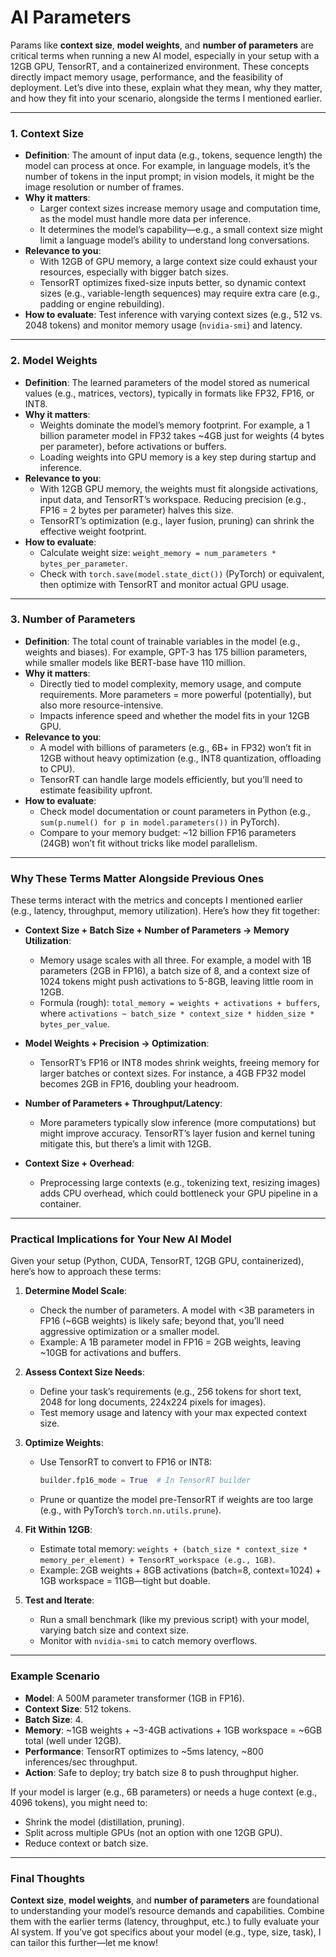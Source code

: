 # AI Parameters

Params like **context size**, **model weights**, and **number of parameters** are critical terms when running a new AI model, especially in your setup with a 12GB GPU, TensorRT, and a containerized environment. These concepts directly impact memory usage, performance, and the feasibility of deployment. Let’s dive into these, explain what they mean, why they matter, and how they fit into your scenario, alongside the terms I mentioned earlier.

---

### 1. Context Size
- **Definition**: The amount of input data (e.g., tokens, sequence length) the model can process at once. For example, in language models, it’s the number of tokens in the input prompt; in vision models, it might be the image resolution or number of frames.
- **Why it matters**: 
  - Larger context sizes increase memory usage and computation time, as the model must handle more data per inference.
  - It determines the model’s capability—e.g., a small context size might limit a language model’s ability to understand long conversations.
- **Relevance to you**: 
  - With 12GB of GPU memory, a large context size could exhaust your resources, especially with bigger batch sizes.
  - TensorRT optimizes fixed-size inputs better, so dynamic context sizes (e.g., variable-length sequences) may require extra care (e.g., padding or engine rebuilding).
- **How to evaluate**: Test inference with varying context sizes (e.g., 512 vs. 2048 tokens) and monitor memory usage (`nvidia-smi`) and latency.

---

### 2. Model Weights
- **Definition**: The learned parameters of the model stored as numerical values (e.g., matrices, vectors), typically in formats like FP32, FP16, or INT8.
- **Why it matters**: 
  - Weights dominate the model’s memory footprint. For example, a 1 billion parameter model in FP32 takes ~4GB just for weights (4 bytes per parameter), before activations or buffers.
  - Loading weights into GPU memory is a key step during startup and inference.
- **Relevance to you**: 
  - With 12GB GPU memory, the weights must fit alongside activations, input data, and TensorRT’s workspace. Reducing precision (e.g., FP16 = 2 bytes per parameter) halves this size.
  - TensorRT’s optimization (e.g., layer fusion, pruning) can shrink the effective weight footprint.
- **How to evaluate**: 
  - Calculate weight size: `weight_memory = num_parameters * bytes_per_parameter`.
  - Check with `torch.save(model.state_dict())` (PyTorch) or equivalent, then optimize with TensorRT and monitor actual GPU usage.

---

### 3. Number of Parameters
- **Definition**: The total count of trainable variables in the model (e.g., weights and biases). For example, GPT-3 has 175 billion parameters, while smaller models like BERT-base have 110 million.
- **Why it matters**: 
  - Directly tied to model complexity, memory usage, and compute requirements. More parameters = more powerful (potentially), but also more resource-intensive.
  - Impacts inference speed and whether the model fits in your 12GB GPU.
- **Relevance to you**: 
  - A model with billions of parameters (e.g., 6B+ in FP32) won’t fit in 12GB without heavy optimization (e.g., INT8 quantization, offloading to CPU).
  - TensorRT can handle large models efficiently, but you’ll need to estimate feasibility upfront.
- **How to evaluate**: 
  - Check model documentation or count parameters in Python (e.g., `sum(p.numel() for p in model.parameters())` in PyTorch).
  - Compare to your memory budget: ~12 billion FP16 parameters (24GB) won’t fit without tricks like model parallelism.

---

### Why These Terms Matter Alongside Previous Ones
These terms interact with the metrics and concepts I mentioned earlier (e.g., latency, throughput, memory utilization). Here’s how they fit together:

- **Context Size + Batch Size + Number of Parameters → Memory Utilization**: 
  - Memory usage scales with all three. For example, a model with 1B parameters (2GB in FP16), a batch size of 8, and a context size of 1024 tokens might push activations to 5-8GB, leaving little room in 12GB.
  - Formula (rough): `total_memory = weights + activations + buffers`, where `activations ~ batch_size * context_size * hidden_size * bytes_per_value`.

- **Model Weights + Precision → Optimization**: 
  - TensorRT’s FP16 or INT8 modes shrink weights, freeing memory for larger batches or context sizes. For instance, a 4GB FP32 model becomes 2GB in FP16, doubling your headroom.

- **Number of Parameters + Throughput/Latency**: 
  - More parameters typically slow inference (more computations) but might improve accuracy. TensorRT’s layer fusion and kernel tuning mitigate this, but there’s a limit with 12GB.

- **Context Size + Overhead**: 
  - Preprocessing large contexts (e.g., tokenizing text, resizing images) adds CPU overhead, which could bottleneck your GPU pipeline in a container.

---

### Practical Implications for Your New AI Model
Given your setup (Python, CUDA, TensorRT, 12GB GPU, containerized), here’s how to approach these terms:

1. **Determine Model Scale**:
   - Check the number of parameters. A model with <3B parameters in FP16 (~6GB weights) is likely safe; beyond that, you’ll need aggressive optimization or a smaller model.
   - Example: A 1B parameter model in FP16 = 2GB weights, leaving ~10GB for activations and buffers.

2. **Assess Context Size Needs**:
   - Define your task’s requirements (e.g., 256 tokens for short text, 2048 for long documents, 224x224 pixels for images).
   - Test memory usage and latency with your max expected context size.

3. **Optimize Weights**:
   - Use TensorRT to convert to FP16 or INT8:
     ```python
     builder.fp16_mode = True  # In TensorRT builder
     ```
   - Prune or quantize the model pre-TensorRT if weights are too large (e.g., with PyTorch’s `torch.nn.utils.prune`).

4. **Fit Within 12GB**:
   - Estimate total memory: `weights + (batch_size * context_size * memory_per_element) + TensorRT_workspace (e.g., 1GB)`.
   - Example: 2GB weights + 8GB activations (batch=8, context=1024) + 1GB workspace = 11GB—tight but doable.

5. **Test and Iterate**:
   - Run a small benchmark (like my previous script) with your model, varying batch size and context size.
   - Monitor with `nvidia-smi` to catch memory overflows.

---

### Example Scenario
- **Model**: A 500M parameter transformer (1GB in FP16).
- **Context Size**: 512 tokens.
- **Batch Size**: 4.
- **Memory**: ~1GB weights + ~3-4GB activations + 1GB workspace = ~6GB total (well under 12GB).
- **Performance**: TensorRT optimizes to ~5ms latency, ~800 inferences/sec throughput.
- **Action**: Safe to deploy; try batch size 8 to push throughput higher.

If your model is larger (e.g., 6B parameters) or needs a huge context (e.g., 4096 tokens), you might need to:
- Shrink the model (distillation, pruning).
- Split across multiple GPUs (not an option with one 12GB GPU).
- Reduce context or batch size.

---

### Final Thoughts
**Context size**, **model weights**, and **number of parameters** are foundational to understanding your model’s resource demands and capabilities. Combine them with the earlier terms (latency, throughput, etc.) to fully evaluate your AI system. If you’ve got specifics about your model (e.g., type, size, task), I can tailor this further—let me know!
